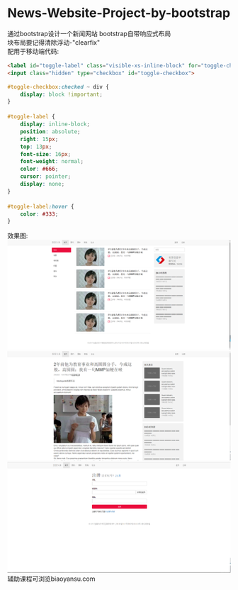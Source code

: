 # News-Website-Project-by-bootstrap
通过bootstrap设计一个新闻网站
bootstrap自带响应式布局<br>
块布局要记得清除浮动-"clearfix"<br>
配用于移动端代码:<br>
```html
<label id="toggle-label" class="visible-xs-inline-block" for="toggle-checkbox">MENU</label>
<input class="hidden" type="checkbox" id="toggle-checkbox">
```

```css
#toggle-checkbox:checked ~ div {
	display: block !important; 
}

#toggle-label {
	display: inline-block;
	position: absolute;
	right: 15px;
	top: 13px;
	font-size: 16px;
	font-weight: normal;
	color: #666;
	cursor: pointer;
	display: none;
}

#toggle-label:hover {
	color: #333;
}
```

效果图:<br>
![images](https://github.com/bzy008/News-Website-Project-by-bootstrap/blob/master/images/%E9%A6%96%E9%A1%B5.png)
![images](https://github.com/bzy008/News-Website-Project-by-bootstrap/blob/master/images/%E6%96%B0%E9%97%BB.png)
![images](https://github.com/bzy008/News-Website-Project-by-bootstrap/blob/master/images/%E6%B3%A8%E5%86%8C.png)
辅助课程可浏览biaoyansu.com
